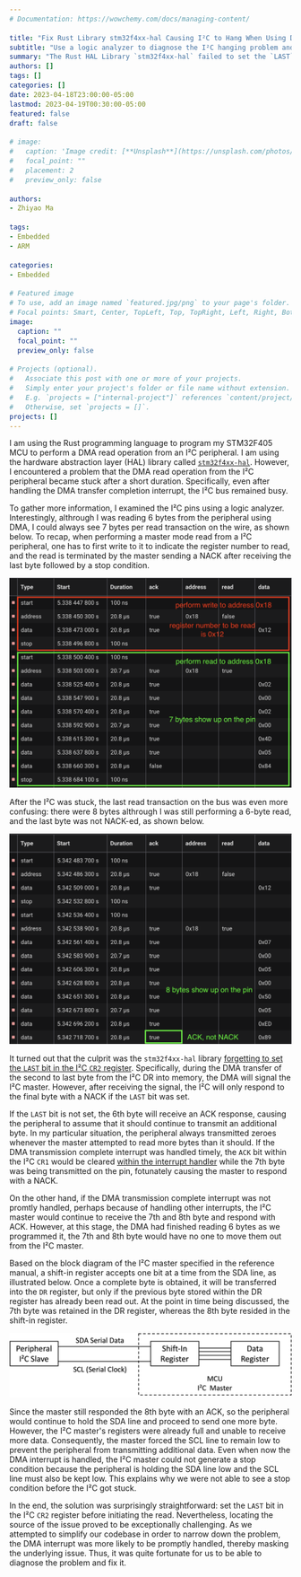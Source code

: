 ```yaml
---
# Documentation: https://wowchemy.com/docs/managing-content/

title: "Fix Rust Library stm32f4xx-hal Causing I²C to Hang When Using DMA"
subtitle: "Use a logic analyzer to diagnose the I²C hanging problem and fix the Rust HAL library for STM32F4."
summary: "The Rust HAL Library `stm32f4xx-hal` failed to set the `LAST` bit in I²C `CR2` before initiating a DMA read. We tracked down the problem with a logic analyzer and identified the fix."
authors: []
tags: []
categories: []
date: 2023-04-18T23:00:00-05:00
lastmod: 2023-04-19T00:30:00-05:00
featured: false
draft: false

# image:
#   caption: 'Image credit: [**Unsplash**](https://unsplash.com/photos/CpkOjOcXdUY)'
#   focal_point: ""
#   placement: 2
#   preview_only: false

authors:
- Zhiyao Ma

tags:
- Embedded
- ARM

categories:
- Embedded

# Featured image
# To use, add an image named `featured.jpg/png` to your page's folder.
# Focal points: Smart, Center, TopLeft, Top, TopRight, Left, Right, BottomLeft, Bottom, BottomRight.
image:
  caption: ""
  focal_point: ""
  preview_only: false

# Projects (optional).
#   Associate this post with one or more of your projects.
#   Simply enter your project's folder or file name without extension.
#   E.g. `projects = ["internal-project"]` references `content/project/deep-learning/index.md`.
#   Otherwise, set `projects = []`.
projects: []
---
```


I am using the Rust programming language to program my STM32F405 MCU to perform a DMA read operation from an I²C peripheral. I am using the hardware abstraction layer (HAL) library called [`stm32f4xx-hal`](https://crates.io/crates/stm32f4xx-hal/0.15.0). However, I encountered a problem that the DMA read operation from the I²C peripheral became stuck after a short duration. Specifically, even after handling the DMA transfer completion interrupt, the I²C bus remained busy.

To gather more information, I examined the I²C pins using a logic analyzer. Interestingly, althrough I was reading 6 bytes from the peripheral using DMA, I could always see 7 bytes per read transaction on the wire, as shown below. To recap, when performing a master mode read from a I²C peripheral, one has to first write to it to indicate the register number to read, and the read is terminated by the master sending a NACK after receiving the last byte followed by a stop condition.

![One More Byte Per Read Transaction](i2c-pin-non-stuck.png)

After the I²C was stuck, the last read transaction on the bus was even more confusing: there were 8 bytes althrough I was still performing a 6-byte read, and the last byte was not NACK-ed, as shown below.

![Two More Bytes Before Stuck](i2c-pin-stuck.png)

It turned out that the culprit was the `stm32f4xx-hal` library [forgetting to set the `LAST` bit in the I²C `CR2` register](https://github.com/stm32-rs/stm32f4xx-hal/blob/ee4c13360efca47cbf2fc29272a230e703bfe258/src/i2c/dma.rs#L562-L588). Specifically, during the DMA transfer of the second to last byte from the I²C DR into memory, the DMA will signal the I²C master. However, after receiving the signal, the I²C will only respond to the final byte with a NACK if the `LAST` bit was set.

If the `LAST` bit is not set, the 6th byte will receive an ACK response, causing the peripheral to assume that it should continue to transmit an additional byte. In my particular situation, the peripheral always transmitted zeroes whenever the master attempted to read more bytes than it should. If the DMA transmission complete interrupt was handled timely, the `ACK` bit within the I²C `CR1` would be cleared [within the interrupt handler](https://github.com/stm32-rs/stm32f4xx-hal/blob/ee4c13360efca47cbf2fc29272a230e703bfe258/src/i2c/dma.rs#L450) while the 7th byte was being transmitted on the pin, fotunately causing the master to respond with a NACK.

On the other hand, if the DMA transmission complete interrupt was not promtly handled, perhaps because of handling other interrupts, the I²C master would continue to receive the 7th and 8th byte and respond with ACK. However, at this stage, the DMA had finished reading 6 bytes as we programmed it, the 7th and 8th byte would have no one to move them out from the I²C master.

Based on the block diagram of the I²C master specified in the reference manual, a shift-in register accepts one bit at a time from the SDA line, as illustrated below. Once a complete byte is obtained, it will be transferred into the `DR` register, but only if the previous byte stored within the DR register has already been read out. At the point in time being discussed, the 7th byte was retained in the DR register, whereas the 8th byte resided in the shift-in register.

![I²C Data Register Diagram](block-diagram.jpg)

Since the master still responded the 8th byte with an ACK, so the peripheral would continue to hold the SDA line and proceed to send one more byte. However, the I²C master's registers were already full and unable to receive more data. Consequently, the master forced the SCL line to remain low to prevent the peripheral from transmitting additional data. Even when now the DMA interrupt is handled, the I²C master could not generate a stop condition because the peripheral is holding the SDA line low and the SCL line must also be kept low. This explains why we were not able to see a stop condition before the I²C got stuck.

In the end, the solution was surprisingly straightforward: set the `LAST` bit in the I²C `CR2` register before initiating the read. Nevertheless, locating the source of the issue proved to be exceptionally challenging. As we attempted to simplify our codebase in order to narrow down the problem, the DMA interrupt was more likely to be promptly handled, thereby masking the underlying issue. Thus, it was quite fortunate for us to be able to diagnose the problem and fix it.
